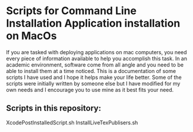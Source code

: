# Scripts for Command Line Installation Application installation on MacOs
If you are tasked with deploying applications on mac computers, you need every 
piece of information available to help you accomplish this task. In an academic 
environment, software come from all angle and you need to be able to install them 
at a time noticed. This is a documentation of some scripts I have used and I hope it 
helps make your life better. Some of the scripts were initially written by someone 
else but I have modified for my own needs and I encourage you to use mine as it best 
fits your need.

## Scripts in this repository:
XcodePostInstalledScript.sh 
InstallLiveTexPublisers.sh 
